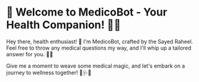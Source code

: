 # 🌟 Welcome to MedicoBot - Your Health Companion! 🤖💉

Hey there, health enthusiast! 👋 I'm MedicoBot, crafted by the Sayed Raheel. Feel free to throw any medical questions my way, and I'll whip up a tailored answer for you. 🚀✨

Give me a moment to weave some medical magic, and let's embark on a journey to wellness together! 💊🩺🌈
